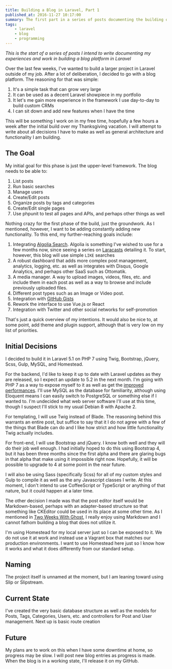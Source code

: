 ```yaml
---
title: Building a Blog in Laravel, Part 1
published_at: 2016-11-27 10:17:00
summary: The first part in a series of posts documenting the building of a blog in Laravel
tags:
    - laravel
    - blog
    - programming
---
```

_This is the start of a series of posts I intend to write documenting my experiences and work in building a blog 
platform in Laravel_

Over the last few weeks, I've wanted to build a larger project in Laravel outside of my job. After a lot of deliberation,
 I decided to go with a blog platform. The reasoning for that was simple:

1. It's a simple task that can grow very large
1. It can be used as a decent Laravel showpiece in my portfolio
1. It let's me gain more experience in the framework I use day-to-day to build custom CRMs
1. I can sit down and add new features when I have the time

This will be something I work on in my free time, hopefully a few hours a week after the initial build over my 
Thanksgiving vacation. I will attempt to write about all decisions I have to make as well as general architecture and 
functionality I am building.

<!--more-->


## The Goal

My initial goal for this phase is just the upper-level framework. The blog needs to be able to:

1. List posts
1. Run basic searches
1. Manage users
1. Create/Edit posts
1. Organize posts by tags and categories
1. Create/Edit single pages
1. Use phpunit to test all pages and APIs, and perhaps other things as well

Nothing crazy for the first phase of the build, just the groundwork. As I mentioned, however, I want to be adding 
constantly adding new functionality. To this end, my further-reaching goals include:

1. Integrating [Algolia Search](https://www.algolia.com/). Algolia is something I've wished to use for a few months now,
 since seeing a series on [Laracasts](https://laracasts.com/series/search-as-a-service) detailing it. To start, however, 
 this blog will use simple `LIKE` searches
1. A robust dashboard that adds more complex post management, analytics, logging, etc. as well as integrates with Disqus, 
Google Analytics, and perhaps other SaaS such as Ottomatik. 
1. A media manager. A way to upload images, videos, files, etc. and include them in each post as well as a way to browse 
and include previously uploaded files.
1. Different post types such as an Image or Video post. 
1. Integration with [GitHub Gists](https://gist.github.com/)
1. Rework the interface to use Vue.js or React
1. Integration with Twitter and other social networks for self-promotion

That's just a quick overview of my intentions. It would also be nice to, at some point, add theme and plugin support, 
although that is very low on my list of priorities.

## Initial Decisions

I decided to build it in Laravel 5.1 on PHP 7 using Twig, Bootstrap, jQuery, Scss, Gulp, MySQL, and Homestead. 

For the backend, I'd like to keep it up to date with Laravel updates as they are released, so I expect an update to 5.2 
in the next month. I'm going with PHP 7 as a way to expose myself to it as well as get the 
[improved performances](http://www.zend.com/en/resources/php7_infographic). I'll use MySQL as the database for 
familiarity, although using Eloquent means I can easily switch to PostgreSQL or something else if I wanted to. I'm 
undecided what web server software I'll use at this time, though I suspect I'll stick to my usual Debian 8 with Apache 2.

For templating, I will use Twig instead of Blade. The reasoning behind this warrants an entire post, but suffice to say 
that it I do not agree with a few of the things that Blade can do and I like how strict and how little functionality 
Twig actually includes.

For front-end, I will use Bootstrap and jQuery. I know both well and they will do their job well enough. I had initially
 hoped to do this using Bootstrap 4, but it has been three months since the first alpha and there are glaring bugs in 
 that alpha that make using it impossible right now. Hopefully, it will be possible to upgrade to 4 at some point in the
  near future.

I will also be using Sass (specifically Scss) for all of my custom styles and Gulp to compile it as well as the any 
Javascript classes I write. At this moment, I don't intend to use CoffeeScript or TypeScript or anything of that nature,
 but it could happen at a later time.

The other decision I made was that the post editor itself would be Markdown-based, perhaps with an adapter-based 
structure so that something like CKEditor could be used in its place at some other time. As I mentioned in 
[Two Weeks With Ghost](http://jjanusch.com/2015/10/two-weeks-with-ghost/), I really enjoy using Markdown and I cannot 
fathom building a blog that does not utilize it.

I'm using Homestead for my local server just so I can be exposed to it. We do not use it at work and instead use a 
Vagrant box that matches our production environments. I want to use Homestead here just so I know how it works and what 
it does differently from our standard setup. 

## Naming

The project itself is unnamed at the moment, but I am leaning toward using Slip or Slipstream.

## Current State

I've created the very basic database structure as well as the models for Posts, Tags, Categories, Users, etc. and 
controllers for Post and User management. Next up is basic route creation

## Future

My plans are to work on this when I have some downtime at home, so progress may be slow. I will post new blog entries as
 progress is made. When the blog is in a working state, I'll release it on my GitHub.
